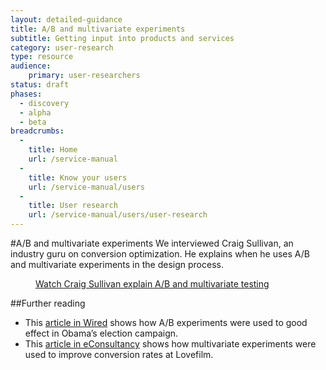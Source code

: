 ```yaml
---
layout: detailed-guidance
title: A/B and multivariate experiments
subtitle: Getting input into products and services
category: user-research
type: resource
audience:
    primary: user-researchers
status: draft
phases:
  - discovery
  - alpha
  - beta
breadcrumbs:
  -
    title: Home
    url: /service-manual
  -
    title: Know your users
    url: /service-manual/users
  -
    title: User research
    url: /service-manual/users/user-research
---
```


#A/B and multivariate experiments
We interviewed Craig Sullivan, an industry guru on conversion optimization. He explains when he uses A/B and multivariate experiments in the design process.

<figure class="media-player-wrapper video">
  <a href="https://www.youtube.com/watch?v=mS0RKEUPnLA">Watch Craig Sullivan explain A/B and multivariate testing</a>
</figure>

##Further reading
* This [article in Wired](http://www.wired.com/business/2012/04/ff_abtesting/all/1) shows how A/B experiments were used to good effect in Obama’s election campaign.
* This [article in eConsultancy](http://econsultancy.com/uk/blog/2454-q-a-lovefilm-s-craig-sullivan-on-a-b-and-multi-variate-testing) shows how multivariate experiments were used to improve conversion rates at Lovefilm.
